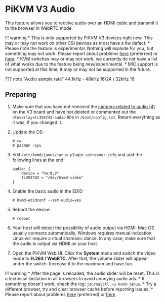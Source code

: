 # PiKVM V3 Audio

This feature allows you to receive audio over an HDMI cable and transmit it to the browser in WebRTC mode.

!!! warning
    * This is only supported by PiKVM V3 devices right now. This may or may not work on other CSI devices as most have a hw defect.
    * Please note the feature is experimental. Nothing will explode for you, but something may not work. Please report about problems [here](https://discord.gg/bpmXfz5) (preferred) or [here](https://github.com/pikvm/pikvm/issues/97).
    * KVM switches may or may not work, we currently do not have a list of what works due to the feature being new/experimental.
    * MIC support is not supported at this time, it may or may not be supported in the future.
    
??? note "Audio sample rate"
    44.1kHz - 48kHz 16/24 / 32kHz 16

## Preparing
1. Make sure that you have not removed the [jumpers related to audio (4)](v3.md#atx-connection) on the V3 board and have not deleted or commented out the `dtoverlay=tc358743-audio` line in `/boot/config.txt`. Return everything as it was, if you changed it.

2. Update the OS:
   ```
   # rw
   # pacman -Syu
   ```

3. Edit `/etc/kvmd/janus/janus.plugin.ustreamer.jcfg` and add the following lines at the end:
   ```
   audio: {
       device = "hw:0,0"
       tc358743 = "/dev/kvmd-video"
   }
   ```

4. Enable the basic audio in the EDID:
   ```
   # kvmd-edidconf --set-audio=yes
   ```

5. Reboot the device:
   ```
   # reboot
   ```

6. Your host will detect the possibility of audio output via HDMI. Mac OS usually connects automatically, Windows requires manual indication, Linux will require a ritual shamanic dance. In any case, make sure that the audio is output via HDMI on your host.

7. Open the PiKVM Web UI. Click the **System** menu and switch the video mode to **H.264 / WebRTC**. After that, the volume slider will appear under the switch. Increase it to the maximum and have fun.

!!! warning
    * After the page is reloaded, the audio slider will be reset. This is a technical limitation in all browsers to avoid annoying audio ads.
    * If something doesn't work, check the log: `journalctl -u kvmd-janus`.
    * Try a different browser, try and clear browser cache before reporting issues.
    * Please report about problems [here](https://discord.gg/bpmXfz5) (preferred) or [here](https://github.com/pikvm/pikvm/issues/97).
